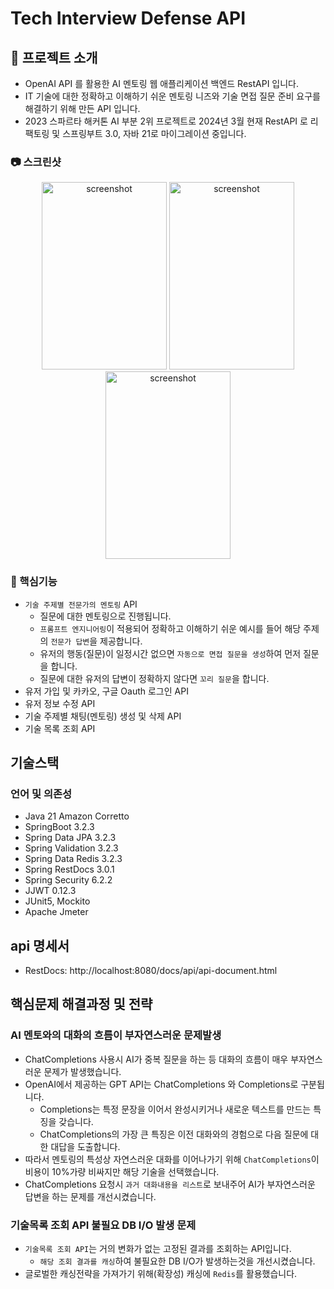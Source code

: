 <!-- 프로젝트 소개 -->

# Tech Interview Defense API

## :star2: 프로젝트 소개

- OpenAI API 를 활용한 AI 멘토링 웹 애플리케이션 백엔드 RestAPI 입니다.
- IT 기술에 대한 정확하고 이해하기 쉬운 멘토링 니즈와 기술 면접 질문 준비 요구를 해결하기 위해 만든 API 입니다.
- 2023 스파르타 해커톤 AI 부분 2위 프로젝트로 2024년 3월 현재 RestAPI 로 리팩토링 및 스프링부트 3.0, 자바 21로 마이그레이션 중입니다.

<!-- 스크린샷 -->

### :camera: 스크린샷

<div align="center"> 
  <img src="https://github.com/soonhankwon/dev-space-x-backend/assets/113872320/0a7a7f3b-b7d0-4e62-a6e0-bef64cf2149e" width="200" height="300" alt="screenshot"/>
  <img src="https://github.com/soonhankwon/dev-space-x-backend/assets/113872320/114c4e79-fef2-4b56-82a2-23bcfa90c9dd" width="200" height="300" alt="screenshot"/>
  <img src="https://github.com/soonhankwon/dev-space-x-backend/assets/113872320/d8e3e9b6-5181-4843-a1b7-a26bfdd9d2b4" width="200" height="300" alt="screenshot"/>
</div>

<!-- 핵심기능 -->

### :dart: 핵심기능

- `기술 주제별 전문가의 멘토링` API
    - 질문에 대한 멘토링으로 진행됩니다.
    - `프롬프트 엔지니어링`이 적용되어 정확하고 이해하기 쉬운 예시를 들어 해당 주제의 `전문가 답변`을 제공합니다.
    - 유저의 행동(질문)이 일정시간 없으면 `자동으로 면접 질문을 생성`하여 먼저 질문을 합니다.
    - 질문에 대한 유저의 답변이 정확하지 않다면 `꼬리 질문`을 합니다.
- 유저 가입 및 카카오, 구글 Oauth 로그인 API
- 유저 정보 수정 API
- 기술 주제별 채팅(멘토링) 생성 및 삭제 API
- 기술 목록 조회 API

## 기술스택

### 언어 및 의존성

- Java 21 Amazon Corretto
- SpringBoot 3.2.3
- Spring Data JPA 3.2.3
- Spring Validation 3.2.3
- Spring Data Redis 3.2.3
- Spring RestDocs 3.0.1
- Spring Security 6.2.2
- JJWT 0.12.3
- JUnit5, Mockito
- Apache Jmeter

## api 명세서

- RestDocs: http://localhost:8080/docs/api/api-document.html

## 핵심문제 해결과정 및 전략

### AI 멘토와의 대화의 흐름이 부자연스러운 문제발생

- ChatCompletions 사용시 AI가 중복 질문을 하는 등 대화의 흐름이 매우 부자연스러운 문제가 발생했습니다.
- OpenAI에서 제공하는 GPT API는 ChatCompletions 와 Completions로 구분됩니다.
    - Completions는 특정 문장을 이어서 완성시키거나 새로운 텍스트를 만드는 특징을 갖습니다.
    - ChatCompletions의 가장 큰 특징은 이전 대화와의 경험으로 다음 질문에 대한 대답을 도출합니다.
- 따라서 멘토링의 특성상 자연스러운 대화를 이어나가기 위해 `ChatCompletions`이 비용이 10%가량 비싸지만 해당 기술을 선택했습니다.
- ChatCompletions 요청시 `과거 대화내용을 리스트`로 보내주어 AI가 부자연스러운 답변을 하는 문제를 개선시켰습니다.

### 기술목록 조회 API 불필요 DB I/O 발생 문제

- `기술목록 조회 API`는 거의 변화가 없는 고정된 결과를 조회하는 API입니다.
    - `해당 조회 결과를 캐싱`하여 불필요한 DB I/O가 발생하는것을 개선시켰습니다.
- 글로벌한 캐싱전략을 가져가기 위해(확장성) 캐싱에 `Redis`를 활용했습니다.
